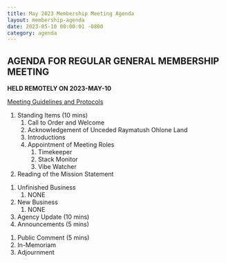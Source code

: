 ```yaml
---
title: May 2023 Membership Meeting Agenda
layout: membership-agenda
date: 2023-05-10 00:00:01 -0800
category: agenda
---
```


## AGENDA FOR REGULAR GENERAL MEMBERSHIP MEETING

**HELD REMOTELY ON 2023-MAY-10**

[Meeting Guidelines and Protocols](/meetings)  

1. Standing Items (10 mins) 
   1. Call to Order and Welcome 
   2. Acknowledgement of Unceded Raymatush Ohlone Land 
   3. Introductions  
   4. Appointment of Meeting Roles 
      1. Timekeeper 
      2. Stack Monitor 
      3. Vibe Watcher 
2. Reading of the Mission Statement 
<!-- 7. Reading and Approval of Minutes  -->
1. Unfinished Business 
   1. NONE
2. New Business 
   1.  NONE
3.  Agency Update (10 mins) 
4.  Announcements (5 mins) 
<!-- 12. Program (20 mins)  -->
1.  Public Comment (5 mins) 
2.  In-Memoriam  
3.  Adjournment 
